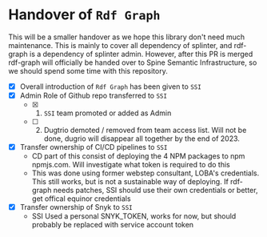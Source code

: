 # Handover of `Rdf Graph`
This will be a smaller handover as we hope this library don't need much maintenance. This is mainly to cover all dependency of splinter, and rdf-graph is a dependency of splinter admin. However, after this PR is merged rdf-graph will officially be handed over to Spine Semantic Infrastructure, so we should spend some time with this repository.

- [x] Overall introduction of `Rdf Graph` has been given to `SSI`
- [x] Admin Role of Github repo transferred to `SSI`
  - [x] 1. `SSI` team promoted or added as Admin
  - [ ] 2. Dugtrio demoted / removed from team access list. Will not be done, dugrio will disappear all together by the end of 2023.
- [x] Transfer ownership of CI/CD pipelines to `SSI`  
  * CD part of this consist of deploying the 4 NPM packages to npm npmjs.com. Will investigate what token is required to do this
  * This was done using former webstep consultant, LOBA's credentials. This still works, but is not a sustainable way of deploying. If rdf-graph needs patches, SSI should use their own credentials or better, get offical equinor credentials
- [x] Transfer ownership of Snyk to `SSI`
    - SSI Used a personal SNYK_TOKEN, works for now, but should probably be replaced with service account token
